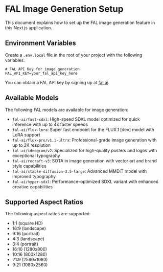 # FAL Image Generation Setup

This document explains how to set up the FAL image generation feature in this Next.js application.

## Environment Variables

Create a `.env.local` file in the root of your project with the following variables:

```
# FAL API Key for image generation
FAL_API_KEY=your_fal_api_key_here
```

You can obtain a FAL API key by signing up at [fal.ai](https://fal.ai/).

## Available Models

The following FAL models are available for image generation:

- `fal-ai/fast-sdxl`: High-speed SDXL model optimized for quick inference with up to 4x faster speeds
- `fal-ai/flux-lora`: Super fast endpoint for the FLUX.1 [dev] model with LoRA support
- `fal-ai/flux-pro/v1.1-ultra`: Professional-grade image generation with up to 2K resolution
- `fal-ai/ideogram/v2`: Specialized for high-quality posters and logos with exceptional typography
- `fal-ai/recraft-v3`: SOTA in image generation with vector art and brand style capabilities
- `fal-ai/stable-diffusion-3.5-large`: Advanced MMDiT model with improved typography
- `fal-ai/hyper-sdxl`: Performance-optimized SDXL variant with enhanced creative capabilities

## Supported Aspect Ratios

The following aspect ratios are supported:

- 1:1 (square HD)
- 16:9 (landscape)
- 9:16 (portrait)
- 4:3 (landscape)
- 3:4 (portrait)
- 16:10 (1280x800)
- 10:16 (800x1280)
- 21:9 (2560x1080)
- 9:21 (1080x2560)
